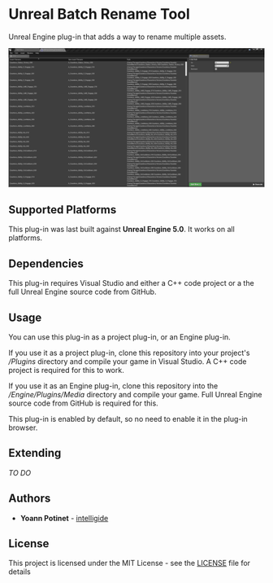 # Unreal Batch Rename Tool

Unreal Engine plug-in that adds a way to rename multiple assets.

![Screenshot](Docs/screenshot.png)

## Supported Platforms

This plug-in was last built against **Unreal Engine 5.0**. It works on all platforms.


## Dependencies

This plug-in requires Visual Studio and either a C++ code project or a the full
Unreal Engine source code from GitHub. 

## Usage

You can use this plug-in as a project plug-in, or an Engine plug-in.

If you use it as a project plug-in, clone this repository into your project's
*/Plugins* directory and compile your game in Visual Studio. A C++ code project
is required for this to work.

If you use it as an Engine plug-in, clone this repository into the
*/Engine/Plugins/Media* directory and compile your game. Full Unreal Engine
source code from GitHub is required for this.

This plug-in is enabled by default, so no need to enable it in the plug-in browser.

## Extending

*TO DO*

## Authors

* **Yoann Potinet** - [intelligide](https://github.com/intelligide)

## License

This project is licensed under the MIT License - see the [LICENSE](LICENSE.md) file for details
